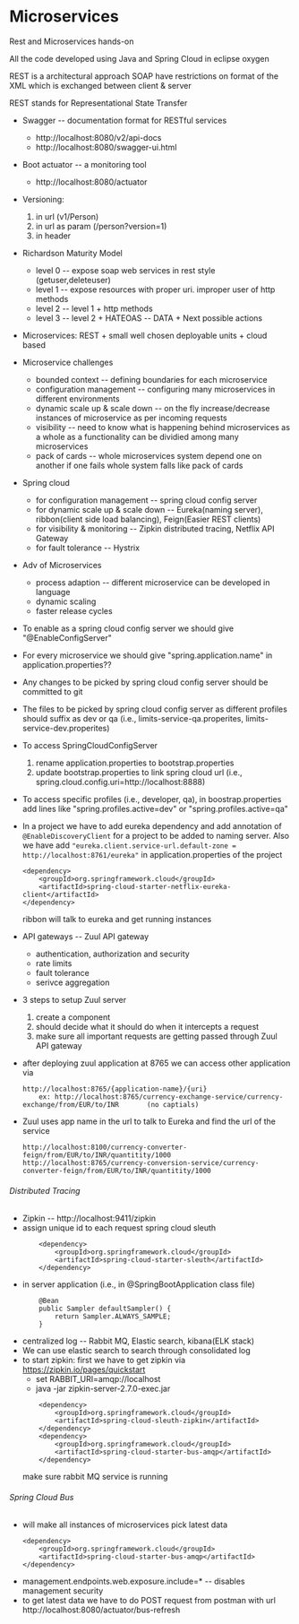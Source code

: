 # Microservices
Rest and Microservices hands-on

All the code developed using Java and Spring Cloud in eclipse oxygen

REST is a architectural approach
SOAP have restrictions on format of the XML which is exchanged between client & server

REST stands for Representational State Transfer

* Swagger -- documentation format for RESTful services
	* http://localhost:8080/v2/api-docs
	* http://localhost:8080/swagger-ui.html

* Boot actuator -- a monitoring tool
	* http://localhost:8080/actuator

* Versioning:
	1. in url (v1/Person)
	2. in url as param (/person?version=1)
	3. in header 

* Richardson Maturity Model
	* level 0 -- expose soap web services in rest style (getuser,deleteuser)
	* level 1 -- expose resources with proper uri. improper user of http methods 
	* level 2 -- level 1 + http methods
	* level 3 -- level 2 + HATEOAS -- DATA + Next possible actions

* Microservices: REST + small well chosen deployable units + cloud based

* Microservice challenges
	* bounded context -- defining boundaries for each microservice
	* configuration management -- configuring many microservices in different environments 
	* dynamic scale up & scale down -- on the fly increase/decrease instances of microservice as per incoming requests
	* visibility -- need to know what is happening behind microservices as a whole as a functionality can be dividied among many microservices
	* pack of cards -- whole microservices system depend one on another if one fails whole system falls like pack of cards

* Spring cloud
	* for configuration management -- spring cloud config server
	* for dynamic scale up & scale down -- Eureka(naming server), ribbon(client side load balancing), Feign(Easier REST clients)
	* for visibility & monitoring -- Zipkin distributed tracing, Netflix API Gateway
	* for fault tolerance -- Hystrix

* Adv of Microservices
	* process adaption -- different microservice can be developed in language
	* dynamic scaling
	* faster release cycles

* To enable as a spring cloud config server we should give "@EnableConfigServer"
* For every microservice we should give "spring.application.name" in application.properties??
* Any changes to be picked by spring cloud config server should be committed to git	
* The files to be picked by spring cloud config server as different profiles should suffix as dev or qa (i.e., limits-service-qa.properites, limits-service-dev.properites)

* To access SpringCloudConfigServer
	1. rename application.properties to bootstrap.properties
	2. update bootstrap.properties to link spring cloud url (i.e., spring.cloud.config.uri=http://localhost:8888)

* To access specific profiles (i.e., developer, qa), in boostrap.properties add lines like "spring.profiles.active=dev" or "spring.profiles.active=qa"

* In a project we have to add eureka dependency and add annotation of ``` @EnableDiscoveryClient ``` for a project to be added to naming server. Also we have add ``` "eureka.client.service-url.default-zone = http://localhost:8761/eureka" ``` in application.properties of the project
	```
	<dependency>
		<groupId>org.springframework.cloud</groupId>
		<artifactId>spring-cloud-starter-netflix-eureka-client</artifactId>
	</dependency>
	```
	ribbon will talk to eureka and get running instances

* API gateways -- Zuul API gateway
	* authentication, authorization and security
	* rate limits
	* fault tolerance
	* serivce aggregation

* 3 steps to setup Zuul server
	1. create a component
	2. should decide what it should do when it intercepts a request
	3. make sure all important requests are getting passed through Zuul API gateway

* after deploying zuul application at 8765 we can access other application via 
	```
	http://localhost:8765/{application-name}/{uri}															
		ex: http://localhost:8765/currency-exchange-service/currency-exchange/from/EUR/to/INR       (no captials)
	```

* Zuul uses app name in the url to talk to Eureka and find the url of the service
	```
	http://localhost:8100/currency-converter-feign/from/EUR/to/INR/quantitity/1000
	http://localhost:8765/currency-conversion-service/currency-converter-feign/from/EUR/to/INR/quantitity/1000
	```

###### Distributed Tracing 
* Zipkin -- http://localhost:9411/zipkin
* assign unique id to each request spring cloud sleuth
	```
		<dependency>
			<groupId>org.springframework.cloud</groupId>
			<artifactId>spring-cloud-starter-sleuth</artifactId>
	   	</dependency>
	```
* in server application (i.e., in @SpringBootApplication class file)
	```	
		@Bean
		public Sampler defaultSampler() {
			return Sampler.ALWAYS_SAMPLE;
		}
	```
* centralized log -- Rabbit MQ, Elastic search, kibana(ELK stack)
* We can use elastic search to search through consolidated log
* to start zipkin: first we have to get zipkin via https://zipkin.io/pages/quickstart
	* set RABBIT_URI=amqp://localhost
	* java -jar zipkin-server-2.7.0-exec.jar
	```
		<dependency>
			<groupId>org.springframework.cloud</groupId>
			<artifactId>spring-cloud-sleuth-zipkin</artifactId>
		</dependency>
		<dependency>
			<groupId>org.springframework.cloud</groupId>
			<artifactId>spring-cloud-starter-bus-amqp</artifactId>
		</dependency>
	```
	make sure rabbit MQ service is running

###### Spring Cloud Bus 
* will make all instances of microservices pick latest data
	```
	<dependency>
		<groupId>org.springframework.cloud</groupId>
		<artifactId>spring-cloud-starter-bus-amqp</artifactId>
	</dependency>
	```
* management.endpoints.web.exposure.include=* -- disables management security
* to get latest data we have to do POST request from postman with url http://localhost:8080/actuator/bus-refresh